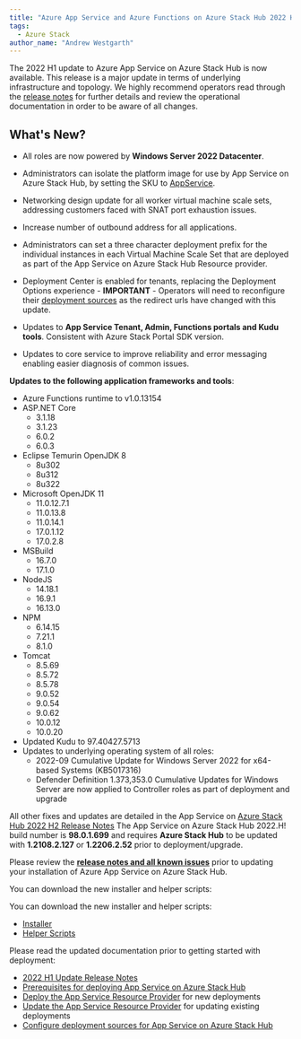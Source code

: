 ```yaml
---
title: "Azure App Service and Azure Functions on Azure Stack Hub 2022 H1 Released"
tags: 
  - Azure Stack
author_name: "Andrew Westgarth"
---
```


The 2022 H1 update to Azure App Service on Azure Stack Hub is now available. This release is a major update in terms of underlying infrastructure and topology.  We highly recommend operators read through the [release notes](https://learn.microsoft.com/azure-stack/operator/app-service-release-notes-2022-h1) for further details and review the operational documentation in order to be aware of all changes.

## What's New?

- All roles are now powered by **Windows Server 2022 Datacenter**.
- Administrators can isolate the platform image for use by App Service on Azure Stack Hub, by setting the SKU to [AppService](https://learn.microsoft.com/azure-stack/operator/azure-stack-app-service-before-you-get-started?view=azs-2206&tabs=2022H1-connected%2C2022H1-disconnected&pivots=state-disconnected#download-items-from-the-azure-marketplace).
- Networking design update for all worker virtual machine scale sets, addressing customers faced with SNAT port exhaustion issues.
- Increase number of outbound address for all applications.
- Administrators can set a three character deployment prefix for the individual instances in each Virtual Machine Scale Set that are deployed as part of the App Service on Azure Stack Hub Resource provider.
- Deployment Center is enabled for tenants, replacing the Deployment Options experience - **IMPORTANT** - Operators will need to reconfigure their [deployment sources](https://learn.microsoft.com/azure-stack/operator/azure-stack-app-service-configure-deployment-sources) as the redirect urls have changed with this update.

- Updates to **App Service Tenant, Admin, Functions portals and Kudu tools**. Consistent with Azure Stack Portal SDK version.
- Updates to core service to improve reliability and error messaging enabling easier diagnosis of common issues.

**Updates to the following application frameworks and tools**:

 - Azure Functions runtime to v1.0.13154
 - ASP.NET Core
    - 3.1.18
    - 3.1.23
    - 6.0.2
    - 6.0.3
 - Eclipse Temurin OpenJDK 8
    - 8u302
    - 8u312
    - 8u322
 - Microsoft OpenJDK 11
    - 11.0.12.7.1
    - 11.0.13.8
    - 11.0.14.1
    - 17.0.1.12
    - 17.0.2.8
 - MSBuild
    - 16.7.0
    - 17.1.0
 - NodeJS
    - 14.18.1
    - 16.9.1
    - 16.13.0
 - NPM
    - 6.14.15
    - 7.21.1
    - 8.1.0
 - Tomcat
    - 8.5.69
    - 8.5.72
    - 8.5.78
    - 9.0.52
    - 9.0.54
    - 9.0.62
    - 10.0.12
    - 10.0.20
 - Updated Kudu to 97.40427.5713
 - Updates to underlying operating system of all roles:
    - 2022-09 Cumulative Update for Windows Server 2022 for x64-based Systems (KB5017316)
    - Defender Definition 1.373,353.0
    Cumulative Updates for Windows Server are now applied to Controller roles as part of deployment and upgrade

All other fixes and updates are detailed in the App Service on [Azure Stack Hub 2022 H2 Release Notes](https://learn.microsoft.com/azure-stack/operator/app-service-release-notes-2022-h1)
The App Service on Azure Stack Hub 2022.H! build number is **98.0.1.699** and requires **Azure Stack Hub** to be updated with **1.2108.2.127** or **1.2206.2.52** prior to deployment/upgrade.

Please review the [**release notes and all known issues**](https://learn.microsoft.com/azure-stack/operator/app-service-release-notes-2022-h1) prior to updating your installation of Azure App Service on Azure Stack Hub.

You can download the new installer and helper scripts:

You can download the new installer and helper scripts:

- [Installer](https://aka.ms/appsvcupdate22h1installer)
- [Helper Scripts](https://aka.ms/appsvconmashelpers)

Please read the updated documentation prior to getting started with deployment:

- [2022 H1 Update Release Notes](https://learn.microsoft.com/azure-stack/operator/app-service-release-notes-2022-H1)
- [Prerequisites for deploying App Service on Azure Stack Hub](https://learn.microsoft.com/azure-stack/operator/azure-stack-app-service-before-you-get-started)
- [Deploy the App Service Resource Provider](https://learn.microsoft.com/azure-stack/operator/azure-stack-app-service-deploy) for new deployments
- [Update the App Service Resource Provider](https://learn.microsoft.com/azure-stack/operator/azure-stack-app-service-update) for updating existing deployments
- [Configure deployment sources for App Service on Azure Stack Hub](https://learn.microsoft.com/azure-stack/operator/azure-stack-app-service-configure-deployment-sources)
